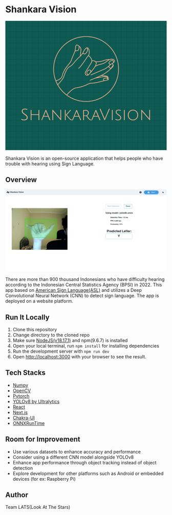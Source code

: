 # Shankara Vision
<p align="center">
  <img src="public/shankaralogo.png" title="shankara">
</p>

Shankara Vision is an open-source application that helps people who have trouble with hearing using Sign Language.

## Overview
<p align="center">
  <img src="public/detection.png">
</p>

There are more than 900 thousand Indonesians who have difficulty hearing according to the Indonesian Central Statistics Agency (BPSI) in 2022. This app based on [American Sign Language(ASL)](https://www.nidcd.nih.gov/health/american-sign-language) and utilizes a Deep Convolutional Neural Network (CNN) to detect sign language. The app is deployed on a website platform. 

## Run It Locally
1. Clone this repository
2. Change directory to the cloned repo
3. Make sure [NodeJS(v18.17.1)](https://nodejs.org/en) and npm(9.6.7) is installed
4. Open your local terminal, run `npm install` for installing dependencies
5. Run the development server with `npm run dev`
6. Open [http://localhost:3000](http://localhost:3000) with your browser to see the result.

## Tech Stacks
- [Numpy](https://numpy.org/)
- [OpenCV](https://opencv.org/)
- [Pytorch](https://pytorch.org/)
- [YOLOv8 by Ultralytics](https://github.com/ultralytics/ultralytics)
- [React](https://react.dev/)
- [Next.js](https://nextjs.org/)
- [Chakra-UI](https://chakra-ui.com/)
- [ONNXRunTime](https://onnxruntime.ai/)

## Room for Improvement
- Use various datasets to enhance accuracy and performance
- Consider using a different CNN model alongside YOLOv8
- Enhance app performance through object tracking instead of object detection
- Explore development for other platforms such as Android or embedded devices (for ex: Raspberry Pi)

## Author
Team LATS(Look At The Stars)

